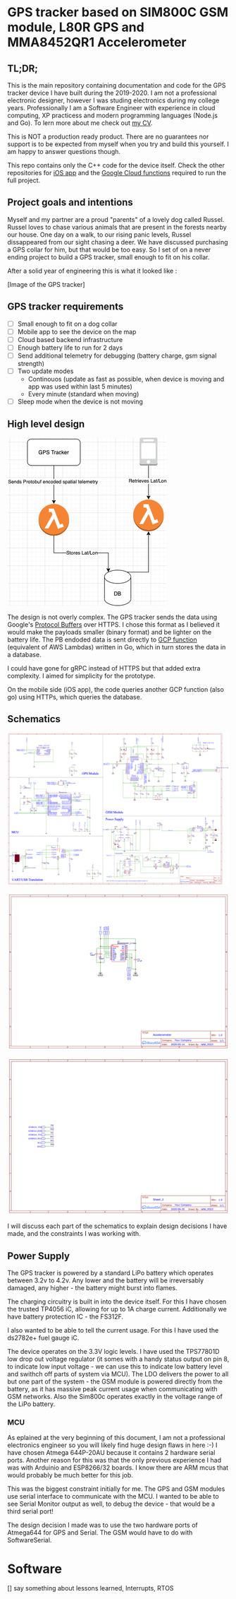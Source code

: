 # GPS tracker based on SIM800C GSM module, L80R GPS and MMA8452QR1 Accelerometer

## TL;DR;

This is the main repository containing documentation and code for the GPS tracker device I have built during the 2019-2020. I am not a professional electronic designer, however I was studing electronics during my college years. Professionally I am a Software Engineer with experience in cloud computing, XP practicess and modern programming languages (Node.js and Go). To lern more about me check out [my CV](https://rafaljachimczyk.github.io/markdown-cv/).

This is NOT a production ready product. There are no guarantees nor support is to be expected from myself when you try and build this yourself. I am happy to answer questions though. 

This repo contains only the C++ code for the device itself. Check the other repositories for [iOS app]() and the [Google Cloud functions]() required to run the full project.

## Project goals and intentions

Myself and my partner are a proud "parents" of a lovely dog called Russel. Russel loves to chase various animals that are present in the forests nearby our house. One day on a walk, to our rising panic levels, Russel dissappeared from our sight chasing a deer. We have discussed purchasing a GPS collar for him, but that would be too easy. So I set of on a never ending project to build a GPS tracker, small enough to fit on his collar. 

After a solid year of engineering this is what it looked like : 

[Image of the GPS tracker]

## GPS tracker requirements

- [ ] Small enough to fit on a dog collar
- [ ] Mobile app to see the device on the map
- [ ] Cloud based backend infrastructure
- [ ] Enough battery life to run for 2 days
- [ ] Send additional telemetry for debugging (battery charge, gsm signal strength)
- [ ] Two update modes
    - Continouos (update as fast as possible, when device is moving and app was used within last 5 minutes)
    - Every minute (standard when moving)
- [ ] Sleep mode when the device is not moving

## High level design

![High Level diagram explaining the solution](docs/images/high-level.drawio.png)

The design is not overly complex. The GPS tracker sends the data using Google's [Protocol Buffers](https://developers.google.com/protocol-buffers) over HTTPS. I chose this format as I believed it would make the payloads smaller (binary format) and be lighter on the battery life. The PB endoded data is sent directly to [GCP function](https://cloud.google.com/functions) (equivalent of AWS Lambdas) written in Go, which in turn stores the data in a database. 

I could have gone for gRPC instead of HTTPS but that added extra complexity. I aimed for simplicity for the prototype. 

On the mobile side (iOS app), the code queries another GCP function (also go) using HTTPs, which queries the database. 

## Schematics

![Main board schematics](docs/images/Main.png)

![Accelerometer schematics](docs/images/Accelerometer.png)

![Test Pins](docs/images/Test-Pins.png)

I will discuss each part of the schematics to explain design decisions I have made, and the constraints I was working with. 

## Power Supply

The GPS tracker is powered by a standard LiPo battery which operates between 3.2v to 4.2v. Any lower and the battery will be irreversably damaged, any higher - the battery might burst into flames. 

The charging circuitry is built in into the device itself. For this I have chosen the trusted TP4056 iC, allowing for up to 1A charge current. Additionally we have battery protection IC - the FS312F.

I also wanted to be able to tell the current usage. For this I have used the ds2782e+ fuel gauge iC. 

The device operates on the 3.3V logic levels.
I have used the TPS77801D low drop out voltage regulator (it somes with a handy status output on pin 8, to indicate low input voltage - we can use this to indicate low battery level and swithch off parts of system via MCU). The LDO delivers the power to all but one part of the system - the GSM module is powered directly from the battery, as it has massive peak current usage when communicating with GSM networks. Also the Sim800c operates exactly in the voltage range of the LiPo battery.


### MCU

As eplained at the very beginning of this document, I am not a professional electronics engineer so you will likely find huge design flaws in here :-) I have chosen Atmega 644P-20AU because it contains 2 hardware serial ports. Another reason for this was that the only previous experience I had was with Arduinio and ESP8266/32 boards. I know there are ARM mcus that would probably be much better for this job. 

This was the biggest constraint initially for me. The GPS and GSM modules use serial interface to communicate with the MCU. I wanted to be able to see Serial Monitor output as well, to debug the device - that would be a third serial port! 

The design decision I made was to use the two hardware ports of Atmega644 for GPS and Serial. The GSM would have to do with SoftwareSerial.


# Software

[] say something about lessons learned, Interrupts, RTOS